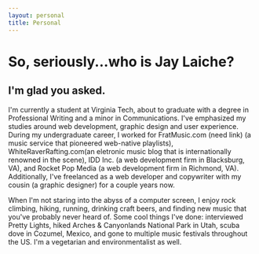 ```yaml
---
layout: personal
title: Personal
---
```

# So, seriously...who is Jay Laiche?

## I'm glad you asked.

I'm currently a student at Virginia Tech, about to graduate with a degree in Professional Writing and a minor in Communications. I've emphasized my studies around web development, graphic design and user experience. During my undergraduate career, I worked for FratMusic.com (need link) (a music service that pioneered web-native playlists), WhiteRaverRafting.com(an eletronic music blog that is internationally renowned in the scene), IDD Inc. (a web development firm in Blacksburg, VA), and Rocket Pop Media (a web development firm in Richmond, VA). Additionally, I've freelanced as a web developer and copywriter with my cousin (a graphic designer) for a couple years now. 

When I'm not staring into the abyss of a computer screen, I enjoy rock climbing, hiking, running, drinking craft beers, and finding new music that you've probably never heard of. Some cool things I've done: interviewed Pretty Lights, hiked Arches & Canyonlands National Park in Utah, scuba dove in Cozumel, Mexico, and gone to multiple music festivals throughout the US. I'm a vegetarian and environmentalist as well. 
